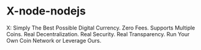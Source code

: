 # X-node-nodejs
X: Simply The Best Possible Digital Currency. Zero Fees. Supports Multiple Coins. Real Decentralization. Real Security. Real Transparency. Run Your Own Coin Network or Leverage Ours.
